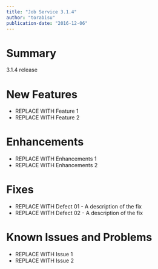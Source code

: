 ```yaml
---
title: "Job Service 3.1.4"
author: "torabisu"
publication-date: "2016-12-06"
---
```


# Summary

3.1.4 release 

# New Features

- REPLACE WITH Feature 1
- REPLACE WITH Feature 2

# Enhancements

- REPLACE WITH Enhancements 1
- REPLACE WITH Enhancements 2

# Fixes

- REPLACE WITH Defect 01 - A description of the fix
- REPLACE WITH Defect 02 - A description of the fix

# Known Issues and Problems

- REPLACE WITH Issue 1
- REPLACE WITH Issue 2


